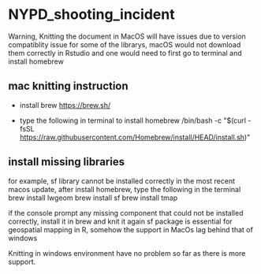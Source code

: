 # NYPD_shooting_incident
 
Warning, Knitting the document in MacOS will have issues due to version compatiblity issue 
for some of the librarys, macOS would not download them correctly in Rstudio and one would need to first go to terminal and install homebrew 

## mac knitting instruction

*  install brew
  https://brew.sh/

* type the following in terminal to install homebrew
 /bin/bash -c "$(curl -fsSL https://raw.githubusercontent.com/Homebrew/install/HEAD/install.sh)"

## install missing libraries
 for example, sf library cannot be installed correctly in the most recent macos update, after install homebrew, type the following in the terminal
 brew install lwgeom
 brew install sf
 brew install tmap

 if the console prompt any missing component that could not be installed correctly, install it in brew and knit it again
 sf package is essential for geospatial mapping in R, somehow the support in MacOs lag behind that of windows

 Knitting in windows environment have no problem so far as there is more support.